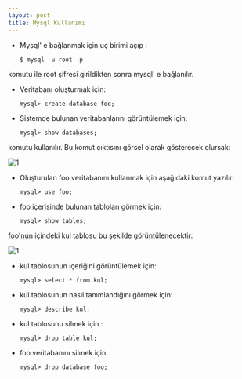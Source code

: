 ```yaml
---
layout: post
title: Mysql Kullanımı 
---
```


- Mysql' e bağlanmak için uç birimi açıp :

	`$ mysql -u root -p`

komutu ile root şifresi girildikten sonra mysql' e bağlanılır.

- Veritabanı oluşturmak için:

	`mysql> create database foo;`

- Sistemde bulunan veritabanlarını görüntülemek için:

	`mysql> show databases;`

komutu kullanılır. Bu komut çıktısını görsel olarak gösterecek olursak:

![1](http://maydogan.me/file/database.png)


- Oluşturulan foo veritabanını kullanmak için aşağıdaki komut yazılır:
 
	`mysql> use foo;`

- foo içerisinde bulunan tabloları görmek için: 
 
	`mysql> show tables;`

foo'nun içindeki kul tablosu bu şekilde görüntülenecektir:

![1](http://maydogan.me/file/table.png)
 
- kul tablosunun içeriğini görüntülemek için: 
 
	`mysql> select * from kul;`
 
- kul tablosunun nasıl tanımlandığını görmek için:
 
	`mysql> describe kul;`
  
- kul tablosunu silmek için : 
 
	`mysql> drop table kul;`
 
- foo veritabanını silmek için:
 
	`mysql> drop database foo;`











	
	
	
	
	
	


